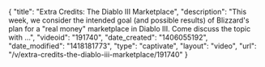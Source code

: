 {
    "title": "Extra Credits: The Diablo III Marketplace",
    "description": "This week, we consider the intended goal (and possible results) of Blizzard's plan for a \"real money\" marketplace in Diablo III. Come discuss the topic with ...",
    "videoid": "191740",
    "date_created": "1406055192",
    "date_modified": "1418181773",
    "type": "captivate",
    "layout": "video",
    "url": "\/v\/extra-credits-the-diablo-iii-marketplace\/191740"
}